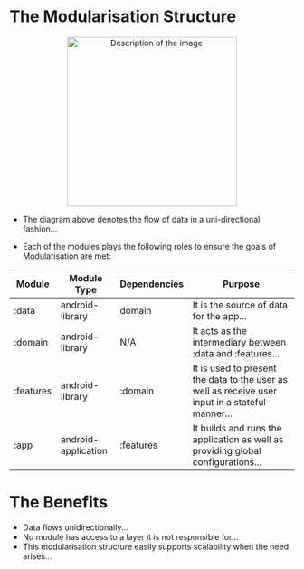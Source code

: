 # The Modularisation Structure

<div style="text-align: center;">
  <img width="300" src="https://github.com/porojo/Challenge1/assets/55001497/98b4cb63-6a10-49ac-b62f-d06a68fedfcc" alt="Description of the image">
</div>

- The diagram above denotes the flow of data in a uni-directional fashion...

- Each of the modules plays the following roles to ensure the goals of Modularisation are met:

| Module    | Module Type         | Dependencies | Purpose                                                                                          |
|-----------|---------------------|--------------|--------------------------------------------------------------------------------------------------|
| :data     | android-library     | domain       | It is the source of data for the app...                                                          |
| :domain   | android-library     | N/A          | It acts as the intermediary between :data and :features...                                       |
| :features | android-library     | :domain      | It is used to present the data to the user as well as receive user input in a stateful manner... |
| :app      | android-application | :features    | It builds and runs the application as well as providing global configurations...                 |

# The Benefits

- Data flows unidirectionally...
- No module has access to a layer it is not responsible for...
- This modularisation structure easily supports scalability when the need arises...
